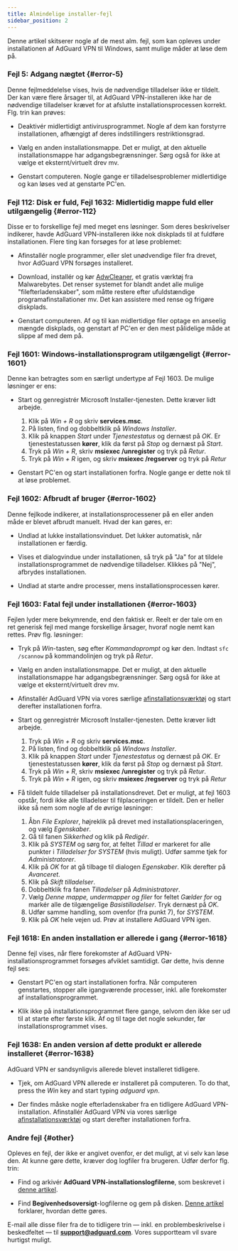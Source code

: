 ```yaml
---
title: Almindelige installer-fejl
sidebar_position: 2
---
```


Denne artikel skitserer nogle af de mest alm. fejl, som kan opleves under installationen af AdGuard VPN til Windows, samt mulige måder at løse dem på.

### Fejl 5: Adgang nægtet {#error-5}

Denne fejlmeddelelse vises, hvis de nødvendige tilladelser ikke er tildelt. Der kan være flere årsager til, at AdGuard VPN-installeren ikke har de nødvendige tilladelser krævet for at afslutte installationsprocessen korrekt. Flg. trin kan prøves:

- Deaktivér midlertidigt antivirusprogrammet. Nogle af dem kan forstyrre installationen, afhængigt af deres indstillingers restriktionsgrad.

- Vælg en anden installationsmappe. Det er muligt, at den aktuelle installationsmappe har adgangsbegrænsninger. Sørg også for ikke at vælge et eksternt/virtuelt drev mv.

- Genstart computeren. Nogle gange er tilladelsesproblemer midlertidige og kan løses ved at genstarte PC'en.

### Fejl 112: Disk er fuld, Fejl 1632: Midlertidig mappe fuld eller utilgængelig {#error-112}

Disse er to forskellige fejl med meget ens løsninger. Som deres beskrivelser indikerer, havde AdGuard VPN-installeren ikke nok diskplads til at fuldføre installationen. Flere ting kan forsøges for at løse problemet:

- Afinstallér nogle programmer, eller slet unødvendige filer fra drevet, hvor AdGuard VPN forsøges installeret.

- Download, installér og kør [AdwCleaner](http://www.bleepingcomputer.com/download/adwcleaner/), et gratis værktøj fra Malwarebytes. Det renser systemet for blandt andet alle mulige "filefterladenskaber", som måtte restere efter ufuldstændige programafinstallationer mv. Det kan assistere med rense og frigøre diskplads.

- Genstart computeren. Af og til kan midlertidige filer optage en anseelig mængde diskplads, og genstart af PC'en er den mest pålidelige måde at slippe af med dem på.

### Fejl 1601: Windows-installationsprogram utilgængeligt {#error-1601}

Denne kan betragtes som en særligt undertype af Fejl 1603. De mulige løsninger er ens:

- Start og genregistrér Microsoft Installer-tjenesten. Dette kræver lidt arbejde.

    1. Klik på *Win + R* og skriv **services.msc**.
    1. På listen, find og dobbeltklik på *Windows Installer*.
    1. Klik på knappen *Start* under *Tjenestestatus* og dernæst på *OK*. Er tjenestestatussen **kører**, klik da først på *Stop* og dernæst på *Start*.
    1. Tryk på *Win + R*, skriv **msiexec /unregister** og tryk på *Retur*.
    1. Tryk på *Win + R* igen, og skriv **msiexec /regserver** og tryk på *Retur*

- Genstart PC'en og start installationen forfra. Nogle gange er dette nok til at løse problemet.

### Fejl 1602: Afbrudt af bruger {#error-1602}

Denne fejlkode indikerer, at installationsprocessener på en eller anden måde er blevet afbrudt manuelt. Hvad der kan gøres, er:

- Undlad at lukke installationsvinduet. Det lukker automatisk, når installationen er færdig.

- Vises et dialogvindue under installationen, så tryk på "Ja" for at tildele installationsprogrammet de nødvendige tilladelser. Klikkes på "Nej", afbrydes installationen.

- Undlad at starte andre processer, mens installationsprocessen kører.

### Fejl 1603: Fatal fejl under installationen {#error-1603}

Fejlen lyder mere bekymrende, end den faktisk er. Reelt er der tale om en ret generisk fejl med mange forskellige årsager, hvoraf nogle nemt kan rettes. Prøv flg. løsninger:

- Tryk på *Win*-tasten, søg efter *Kommandoprompt* og kør den. Indtast `sfc /scannow` på kommandolinjen og tryk på *Retur*.

- Vælg en anden installationsmappe. Det er muligt, at den aktuelle installationsmappe har adgangsbegrænsninger. Sørg også for ikke at vælge et eksternt/virtuelt drev mv.

- Afinstallér AdGuard VPN via vores særlige [afinstallationsværktøj](/adguard-vpn-for-windows/installation#advanced) og start derefter installationen forfra.

- Start og genregistrér Microsoft Installer-tjenesten. Dette kræver lidt arbejde.

    1. Tryk på *Win + R* og skriv **services.msc**.
    1. På listen, find og dobbeltklik på *Windows Installer*.
    1. Klik på knappen *Start* under *Tjenestestatus* og dernæst på *OK*. Er tjenestestatussen **kører**, klik da først på *Stop* og dernæst på *Start*.
    1. Tryk på *Win + R*, skriv **msiexec /unregister** og tryk på *Retur*.
    1. Tryk på *Win + R* igen, og skriv **msiexec /regserver** og tryk på *Retur*

- Få tildelt fulde tilladelser på installationsdrevet. Det er muligt, at fejl 1603 opstår, fordi ikke alle tilladelser til filplaceringen er tildelt. Den er heller ikke så nem som nogle af de øvrige løsninger:

    1. Åbn *File Explorer*, højreklik på drevet med installationsplaceringen, og vælg *Egenskaber*.
    1. Gå til fanen *Sikkerhed* og klik på *Redigér*.
    1. Klik på *SYSTEM* og sørg for, at feltet *Tillad* er markeret for alle punkter i *Tilladelser for SYSTEM* (hvis muligt). Udfør samme tjek for *Administratorer*.
    1. Klik på *OK* for at gå tilbage til dialogen *Egenskaber*. Klik derefter på *Avanceret*.
    1. Klik på *Skift tilladelser*.
    1. Dobbeltklik fra fanen *Tilladelser* på *Administratorer*.
    1. Vælg *Denne mappe, undermapper og filer* for feltet *Gælder for* og markér alle de tilgængelige *Basistilladelser*. Tryk dernæst på *OK*.
    1. Udfør samme handling, som ovenfor (fra punkt 7), for *SYSTEM*.
    1. Klik på *OK* hele vejen ud. Prøv at installere AdGuard VPN igen.

### Fejl 1618: En anden installation er allerede i gang {#error-1618}

Denne fejl vises, når flere forekomster af AdGuard VPN-installationsprogrammet forsøges afviklet samtidigt. Gør dette, hvis denne fejl ses:

- Genstart PC'en og start installationen forfra. Når computeren genstartes, stopper alle igangværende processer, inkl. alle forekomster af installationsprogrammet.

- Klik ikke på installationsprogrammet flere gange, selvom den ikke ser ud til at starte efter første klik. Af og til tage det nogle sekunder, før installationsprogrammet vises.

### Fejl 1638: En anden version af dette produkt er allerede installeret {#error-1638}

AdGuard VPN er sandsynligvis allerede blevet installeret tidligere.

- Tjek, om AdGuard VPN allerede er installeret på computeren. To do that, press the *Win* key and start typing *adguard vpn*.

- Der findes måske nogle efterladenskaber fra en tidligere AdGuard VPN-installation. Afinstallér AdGuard VPN via vores særlige [afinstallationsværktøj](/adguard-vpn-for-windows/installation#advanced) og start derefter installationen forfra.

### Andre fejl {#other}

Opleves en fejl, der ikke er angivet ovenfor, er det muligt, at vi selv kan løse den. At kunne gøre dette, kræver dog logfiler fra brugeren. Udfør derfor flg. trin:

- Find og arkivér **AdGuard VPN-installationslogfilerne**, som beskrevet i [denne artikel](https://adguard.com/kb/adguard-for-windows/solving-problems/installation-logs/).

- Find **Begivenhedsoversigt**-logfilerne og gem på disken. [Denne artikel](https://adguard.com/kb/adguard-for-windows/solving-problems/system-logs/) forklarer, hvordan dette gøres.

E-mail alle disse filer fra de to tidligere trin — inkl. en problembeskrivelse i beskedfeltet — til **support@adguard.com**. Vores supportteam vil svare hurtigst muligt.

